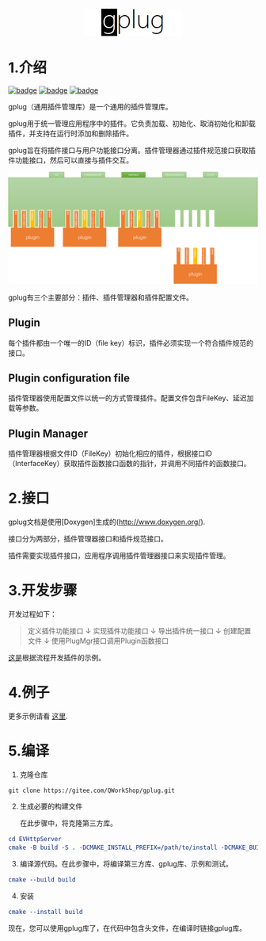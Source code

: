 <p align="center">
  <img src="./doxygen/Logo.jpg" alt="gplug logo"/>
</p>

# 1.介绍

[![badge](https://img.shields.io/badge/license-Zlib-blue)](./LICENSE.txt)
[![badge](https://img.shields.io/badge/document-doxygen-brightgreen)](./doc)
[![badge](https://img.shields.io/badge/platform-windows%20%7C%20linux-green)](./README.md)

gplug（通用插件管理库）是一个通用的插件管理库。

gplug用于统一管理应用程序中的插件。它负责加载、初始化、取消初始化和卸载插件，并支持在运行时添加和删除插件。

gplug旨在将插件接口与用户功能接口分离。插件管理器通过插件规范接口获取插件功能接口，然后可以直接与插件交互。

![plugin](./docs/markdown/pic/plugin.png)

gplug有三个主要部分：插件、插件管理器和插件配置文件。

## Plugin

每个插件都由一个唯一的ID（file key）标识，插件必须实现一个符合插件规范的接口。

## Plugin configuration file

插件管理器使用配置文件以统一的方式管理插件。配置文件包含FileKey、延迟加载等参数。

## Plugin Manager

插件管理器根据文件ID（FileKey）初始化相应的插件，根据接口ID（InterfaceKey）获取插件函数接口函数的指针，并调用不同插件的函数接口。

# 2.接口

gplug文档是使用[Doxygen]生成的(http://www.doxygen.org/).

接口分为两部分，插件管理器接口和插件规范接口。

插件需要实现插件接口，应用程序调用插件管理器接口来实现插件管理。

# 3.开发步骤

开发过程如下：

>定义插件功能接口
>        ↓ 
>实现插件功能接口
>        ↓ 
>导出插件统一接口
>        ↓ 
>创建配置文件
>        ↓ 
>使用PlugMgr接口调用Plugin函数接口

[这是](./docs/markdown/1.DevelopmentProcess/README.md)根据流程开发插件的示例。

# 4.例子

更多示例请看 [这里](./example/README.md).


# 5.编译


1. 克隆仓库

```shell
git clone https://gitee.com/QWorkShop/gplug.git
```

2. 生成必要的构建文件

   在此步骤中，将克隆第三方库。

```cmake
cd EVHttpServer
cmake -B build -S . -DCMAKE_INSTALL_PREFIX=/path/to/install -DCMAKE_BUILD_TYPE=Release
```

3. 编译源代码。在此步骤中，将编译第三方库、gplug库、示例和测试。

```cmake
cmake --build build
```

4. 安装

```cmake
cmake --install build
```

现在，您可以使用gplug库了，在代码中包含头文件，在编译时链接gplug库。



